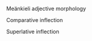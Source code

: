 Meänkieli adjective morphology















Comparative inflection











Superlative inflection






